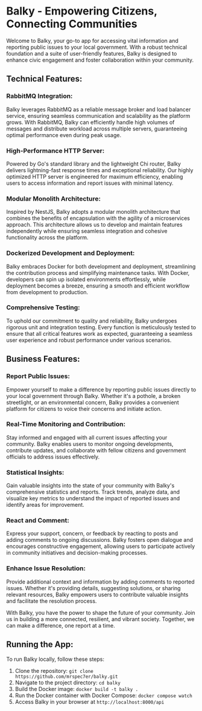 # Balky - Empowering Citizens, Connecting Communities

Welcome to Balky, your go-to app for accessing vital information and reporting public issues to your local government. With a robust technical foundation and a suite of user-friendly features, Balky is designed to enhance civic engagement and foster collaboration within your community.

## Technical Features:

### RabbitMQ Integration:
Balky leverages RabbitMQ as a reliable message broker and load balancer service, ensuring seamless communication and scalability as the platform grows. With RabbitMQ, Balky can efficiently handle high volumes of messages and distribute workload across multiple servers, guaranteeing optimal performance even during peak usage.

### High-Performance HTTP Server:
Powered by Go's standard library and the lightweight Chi router, Balky delivers lightning-fast response times and exceptional reliability. Our highly optimized HTTP server is engineered for maximum efficiency, enabling users to access information and report issues with minimal latency.

### Modular Monolith Architecture:
Inspired by NestJS, Balky adopts a modular monolith architecture that combines the benefits of encapsulation with the agility of a microservices approach. This architecture allows us to develop and maintain features independently while ensuring seamless integration and cohesive functionality across the platform.

### Dockerized Development and Deployment:
Balky embraces Docker for both development and deployment, streamlining the contribution process and simplifying maintenance tasks. With Docker, developers can spin up isolated environments effortlessly, while deployment becomes a breeze, ensuring a smooth and efficient workflow from development to production.

### Comprehensive Testing:
To uphold our commitment to quality and reliability, Balky undergoes rigorous unit and integration testing. Every function is meticulously tested to ensure that all critical features work as expected, guaranteeing a seamless user experience and robust performance under various scenarios.

## Business Features:

### Report Public Issues:
Empower yourself to make a difference by reporting public issues directly to your local government through Balky. Whether it's a pothole, a broken streetlight, or an environmental concern, Balky provides a convenient platform for citizens to voice their concerns and initiate action.

### Real-Time Monitoring and Contribution:
Stay informed and engaged with all current issues affecting your community. Balky enables users to monitor ongoing developments, contribute updates, and collaborate with fellow citizens and government officials to address issues effectively.

### Statistical Insights:
Gain valuable insights into the state of your community with Balky's comprehensive statistics and reports. Track trends, analyze data, and visualize key metrics to understand the impact of reported issues and identify areas for improvement.

### React and Comment:
Express your support, concern, or feedback by reacting to posts and adding comments to ongoing discussions. Balky fosters open dialogue and encourages constructive engagement, allowing users to participate actively in community initiatives and decision-making processes.

### Enhance Issue Resolution:
Provide additional context and information by adding comments to reported issues. Whether it's providing details, suggesting solutions, or sharing relevant resources, Balky empowers users to contribute valuable insights and facilitate the resolution process.

With Balky, you have the power to shape the future of your community. Join us in building a more connected, resilient, and vibrant society. Together, we can make a difference, one report at a time.

## Running the App:

To run Balky locally, follow these steps:

1. Clone the repository: `git clone https://github.com/mrspec7er/balky.git`
2. Navigate to the project directory: `cd balky`
3. Build the Docker image: `docker build -t balky .`
4. Run the Docker container with Docker Compose: `docker compose watch`
5. Access Balky in your browser at `http://localhost:8000/api`

